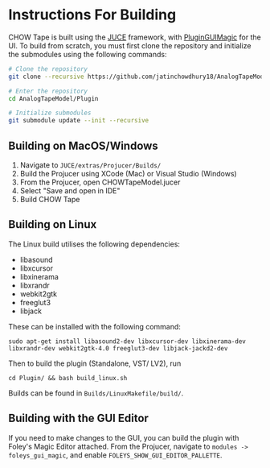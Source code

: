 # Instructions For Building
CHOW Tape is built using the [JUCE](https://github.com/juce-framework/JUCE) framework, with [PluginGUIMagic](https://github.com/ffAudio/PluginGUIMagic)
for the UI. To build from scratch, you must first clone the repository
and initialize the submodules using the following commands:

```bash
# Clone the repository
git clone --recursive https://github.com/jatinchowdhury18/AnalogTapeModel.git

# Enter the repository
cd AnalogTapeModel/Plugin

# Initialize submodules
git submodule update --init --recursive
```

## Building on MacOS/Windows
1. Navigate to `JUCE/extras/Projucer/Builds/`
2. Build the Projucer using XCode (Mac) or Visual Studio (Windows)
3. From the Projucer, open CHOWTapeModel.jucer
4. Select "Save and open in IDE"
5. Build CHOW Tape

## Building on Linux
The Linux build utilises the following dependencies:
- libasound
- libxcursor
- libxinerama
- libxrandr
- webkit2gtk
- freeglut3
- libjack

These can be installed with the following command:
```
sudo apt-get install libasound2-dev libxcursor-dev libxinerama-dev libxrandr-dev webkit2gtk-4.0 freeglut3-dev libjack-jackd2-dev
```

Then to build the plugin (Standalone, VST/ LV2), run
```
cd Plugin/ && bash build_linux.sh
```

Builds can be found in `Builds/LinuxMakefile/build/`.

## Building with the GUI Editor
If you need to make changes to the GUI, you can build the
plugin with Foley's Magic Editor attached. From the Projucer,
navigate to `modules -> foleys_gui_magic`, and enable
`FOLEYS_SHOW_GUI_EDITOR_PALLETTE`.
